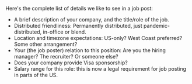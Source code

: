 Here's the complete list of details we like to see in a job post: 

* A brief description of your company, and the title/role of the job.
* Distributed friendliness: Permanently distributed, just pandemic-distributed, in-office or blend.
* Location and timezone expectations: US-only? West Coast preferred? Some other arrangement?
* Your (the job poster) relation to this position: Are you the hiring manager? The recruiter? Or someone else?
* Does your company provide Visa sponsorship?
* Salary range for this role: this is now a legal requirement for job posting in parts of the US.
